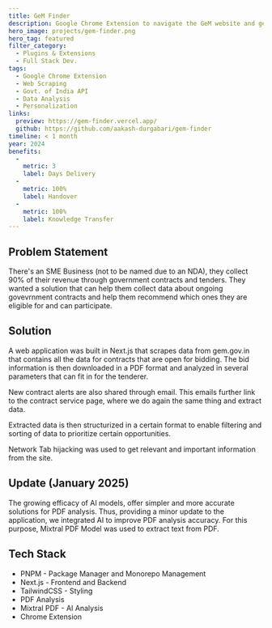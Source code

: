 ```yaml
---
title: GeM Finder
description: Google Chrome Extension to navigate the GeM website and get personalized bids.
hero_image: projects/gem-finder.png
hero_tag: featured
filter_category:
  - Plugins & Extensions
  - Full Stack Dev.
tags:
  - Google Chrome Extension
  - Web Scraping
  - Govt. of India API
  - Data Analysis
  - Personalization
links:
  preview: https://gem-finder.vercel.app/
  github: https://github.com/aakash-durgabari/gem-finder
timeline: < 1 month
year: 2024
benefits:
  -
    metric: 3
    label: Days Delivery
  -
    metric: 100%
    label: Handover
  -
    metric: 100%
    label: Knowledge Transfer
---
```


## Problem Statement

There's an SME Business (not to be named due to an NDA), they collect 90% of their revenue through government contracts and tenders. They wanted a solution that can help them collect data about ongoing govevrnment contracts and help them recommend which ones they are eligible for and can participate.

## Solution

A web application was built in Next.js that scrapes data from gem.gov.in that contains all the data for contracts that are open for bidding. The bid information is then downloaded in a PDF format and analyzed in several parameters that can fit in for the tenderer.

New contract alerts are also shared through email. This emails further link to the contract service page, where we do again the same thing and extract data.

Extracted data is then structurized in a certain format to enable filtering and sorting of data to prioritize certain opportunities.

Network Tab hijacking was used to get relevant and important information from the site.

## Update (January 2025)

The growing efficacy of AI models, offer simpler and more accurate solutions for PDF analysis. Thus, providing a minor update to the application, we integrated AI to improve PDF analysis accuracy. For this purpose, Mixtral PDF Model was used to extract text from PDF.

## Tech Stack

- PNPM - Package Manager and Monorepo Management
- Next.js - Frontend and Backend
- TailwindCSS - Styling
- PDF Analysis
- Mixtral PDF - AI Analysis
- Chrome Extension
